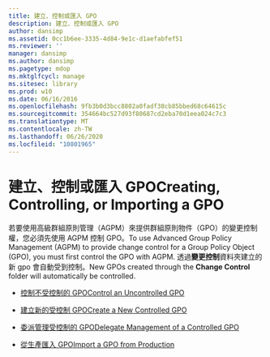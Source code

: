 ```yaml
---
title: 建立、控制或匯入 GPO
description: 建立、控制或匯入 GPO
author: dansimp
ms.assetid: 0cc1b6ee-3335-4d84-9e1c-d1aefabfef51
ms.reviewer: ''
manager: dansimp
ms.author: dansimp
ms.pagetype: mdop
ms.mktglfcycl: manage
ms.sitesec: library
ms.prod: w10
ms.date: 06/16/2016
ms.openlocfilehash: 9fb3b0d3bcc8802a0fadf38cb85bbed68c64615c
ms.sourcegitcommit: 354664bc527d93f80687cd2eba70d1eea024c7c3
ms.translationtype: MT
ms.contentlocale: zh-TW
ms.lasthandoff: 06/26/2020
ms.locfileid: "10801965"
---
```

# <span data-ttu-id="7cbe1-103">建立、控制或匯入 GPO</span><span class="sxs-lookup"><span data-stu-id="7cbe1-103">Creating, Controlling, or Importing a GPO</span></span>


<span data-ttu-id="7cbe1-104">若要使用高級群組原則管理（AGPM）來提供群組原則物件（GPO）的變更控制權，您必須先使用 AGPM 控制 GPO。</span><span class="sxs-lookup"><span data-stu-id="7cbe1-104">To use Advanced Group Policy Management (AGPM) to provide change control for a Group Policy Object (GPO), you must first control the GPO with AGPM.</span></span> <span data-ttu-id="7cbe1-105">透過**變更控制**資料夾建立的新 gpo 會自動受到控制。</span><span class="sxs-lookup"><span data-stu-id="7cbe1-105">New GPOs created through the **Change Control** folder will automatically be controlled.</span></span>

-   [<span data-ttu-id="7cbe1-106">控制不受控制的 GPO</span><span class="sxs-lookup"><span data-stu-id="7cbe1-106">Control an Uncontrolled GPO</span></span>](control-an-uncontrolled-gpo-agpm30ops.md)

-   [<span data-ttu-id="7cbe1-107">建立新的受控制 GPO</span><span class="sxs-lookup"><span data-stu-id="7cbe1-107">Create a New Controlled GPO</span></span>](create-a-new-controlled-gpo-agpm30ops.md)

-   [<span data-ttu-id="7cbe1-108">委派管理受控制的 GPO</span><span class="sxs-lookup"><span data-stu-id="7cbe1-108">Delegate Management of a Controlled GPO</span></span>](delegate-management-of-a-controlled-gpo-agpm30ops.md)

-   [<span data-ttu-id="7cbe1-109">從生產匯入 GPO</span><span class="sxs-lookup"><span data-stu-id="7cbe1-109">Import a GPO from Production</span></span>](import-a-gpo-from-production-editor-agpm30ops.md)

 

 





